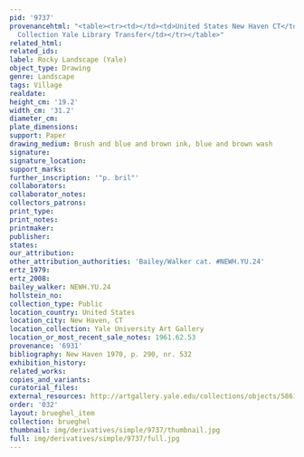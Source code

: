 ```yaml
---
pid: '9737'
provenancehtml: "<table><tr><td></td><td>United States New Haven CT</td><td>Egmont
  Collection Yale Library Transfer</td></tr></table>"
related_html:
related_ids:
label: Rocky Landscape (Yale)
object_type: Drawing
genre: Landscape
tags: Village
realdate:
height_cm: '19.2'
width_cm: '31.2'
diameter_cm:
plate_dimensions:
support: Paper
drawing_medium: Brush and blue and brown ink, blue and brown wash
signature:
signature_location:
support_marks:
further_inscription: '"p. bril"'
collaborators:
collaborator_notes:
collectors_patrons:
print_type:
print_notes:
printmaker:
publisher:
states:
our_attribution:
other_attribution_authorities: 'Bailey/Walker cat. #NEWH.YU.24'
ertz_1979:
ertz_2008:
bailey_walker: NEWH.YU.24
hollstein_no:
collection_type: Public
location_country: United States
location_city: New Haven, CT
location_collection: Yale University Art Gallery
location_or_most_recent_sale_notes: 1961.62.53
provenance: '6931'
bibliography: New Haven 1970, p. 290, nr. 532
exhibition_history:
related_works:
copies_and_variants:
curatorial_files:
external_resources: http://artgallery.yale.edu/collections/objects/58610
order: '032'
layout: brueghel_item
collection: brueghel
thumbnail: img/derivatives/simple/9737/thumbnail.jpg
full: img/derivatives/simple/9737/full.jpg
---
```

